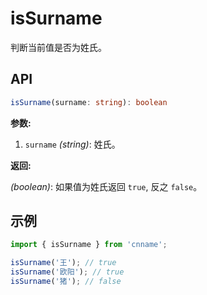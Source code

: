 # isSurname

判断当前值是否为姓氏。

## API

```ts
isSurname(surname: string): boolean
```

**参数:**

1. `surname` _(string)_: 姓氏。

**返回:**

_(boolean)_: 如果值为姓氏返回 `true`, 反之 `false`。

## 示例

```js
import { isSurname } from 'cnname';

isSurname('王'); // true
isSurname('欧阳'); // true
isSurname('猪'); // false
```
